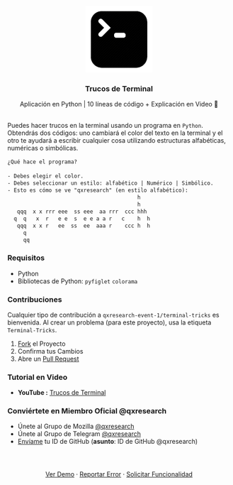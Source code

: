 <br />
<p align="center">
  <a href="https://www.youtube.com/channel/UCX7oe66V8zyFpAJyMfPL9VA   ">
    <img width="150px" src="https://github.com/xiaowuc2/xiaowuc2/blob/master/source/qxr/cmdp.gif   " alt="Logo">
  </a>

  <h3 align="center">Trucos de Terminal</h3>

  <p align="center">
    Aplicación en Python | 10 líneas de código + Explicación en Video 🧭
    <br>
    <br />
  </p>
</p>

Puedes hacer trucos en la terminal usando un programa en `Python`. Obtendrás dos códigos: uno cambiará el color del texto en la terminal y el otro te ayudará a escribir cualquier cosa utilizando estructuras alfabéticas, numéricas o simbólicas.

 ```
¿Qué hace el programa?

- Debes elegir el color.
- Debes seleccionar un estilo: alfabético | Numérico | Simbólico.
- Esto es cómo se ve "qxresearch" (en estilo alfabético):
                                          h
                                          h
    qqq  x x rrr eee  ss eee  aa rrr  ccc hhh
   q  q   x  r   e e  s  e e a a r   c    h  h
    qqq  x x r   ee  ss  ee  aaa r    ccc h  h
      q
      qq
``` 
### Requisitos

* Python
* Bibliotecas de Python: `pyfiglet` `colorama`

### Contribuciones

Cualquier tipo de contribución a `qxresearch-event-1/terminal-tricks` es bienvenida. Al crear un problema (para este proyecto), usa la etiqueta `Terminal-Tricks`.

1. [Fork](https://github.com/qxresearch/qxresearch-event-1/fork   ) el Proyecto
2. Confirma tus Cambios
3. Abre un [Pull Request](https://github.com/qxresearch/qxresearch-event-1/pulls   )

### Tutorial en Video

* **YouTube :** [Trucos de Terminal](https://youtu.be/sykK0IVAb84   )

### Conviértete en Miembro Oficial @qxresearch

* Únete al Grupo de Mozilla [@qxresearch](https://community.mozilla.org/en/groups/qx-research/   )
* Únete al Grupo de Telegram [@qxresearch](https://t.me/qxresearch   )
* <a href = "mailto: rohitmandal814566@gmail.com">Envíame</a> tu ID de GitHub (**asunto**: ID de GitHub @qxresearch)


<h3 align="center"></h3>

  <p align="center">
    <br>
    <br/>
    <a href="https://youtu.be/sykK0IVAb84   ">Ver Demo</a>
    ·
    <a href="https://github.com/qxresearch/qxresearch-event-1/issues   ">Reportar Error</a>
    ·
    <a href="https://github.com/qxresearch/qxresearch-event-1/issues   ">Solicitar Funcionalidad</a>
    <br>
    <br />
  </p>
</p>
